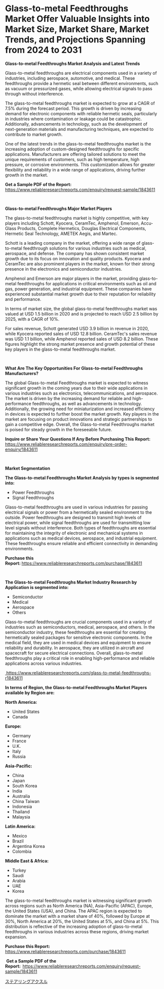 <p><h1>Glass-to-metal Feedthroughs Market Offer Valuable Insights into Market Size, Market Share, Market Trends, and Projections Spanning from 2024 to 2031</h1></p><p><strong>Glass-to-metal Feedthroughs Market Analysis and Latest Trends</strong></p>
<p><p>Glass-to-metal feedthroughs are electrical components used in a variety of industries, including aerospace, automotive, and medical. These feedthroughs provide a hermetic seal between different environments, such as vacuum or pressurized gases, while allowing electrical signals to pass through without interference.</p><p>The glass-to-metal feedthroughs market is expected to grow at a CAGR of 7.5% during the forecast period. This growth is driven by increasing demand for electronic components with reliable hermetic seals, particularly in industries where contamination or leakage could be catastrophic. Additionally, advancements in technology, such as the development of next-generation materials and manufacturing techniques, are expected to contribute to market growth.</p><p>One of the latest trends in the glass-to-metal feedthroughs market is the increasing adoption of custom-designed feedthroughs for specific applications. Manufacturers are offering tailored solutions to meet the unique requirements of customers, such as high temperature, high pressure, or corrosive environments. This customization allows for greater flexibility and reliability in a wide range of applications, driving further growth in the market.</p></p>
<p><strong>Get a Sample PDF of the Report:&nbsp;</strong> <a href="https://www.reliableresearchreports.com/enquiry/request-sample/1843611">https://www.reliableresearchreports.com/enquiry/request-sample/1843611</a></p>
<p>&nbsp;</p>
<p><strong>Glass-to-metal Feedthroughs Major Market Players</strong></p>
<p><p>The glass-to-metal feedthroughs market is highly competitive, with key players including Schott, Kyocera, CeramTec, Amphenol, Emerson, Accu-Glass Products, Complete Hermetics, Douglas Electrical Components, Hermetic Seal Technology, AMETEK Aegis, and Martec. </p><p>Schott is a leading company in the market, offering a wide range of glass-to-metal feedthrough solutions for various industries such as medical, aerospace, and defense. The company has shown consistent market growth due to its focus on innovation and quality products. Kyocera and CeramTec are also prominent players in the market, known for their strong presence in the electronics and semiconductor industries.</p><p>Amphenol and Emerson are major players in the market, providing glass-to-metal feedthroughs for applications in critical environments such as oil and gas, power generation, and industrial equipment. These companies have experienced substantial market growth due to their reputation for reliability and performance.</p><p>In terms of market size, the global glass-to-metal feedthroughs market was valued at USD 1.5 billion in 2020 and is projected to reach USD 2.5 billion by 2025, with a CAGR of 10%. </p><p>For sales revenue, Schott generated USD 3.9 billion in revenue in 2020, while Kyocera reported sales of USD 12.8 billion. CeramTec's sales revenue was USD 1.1 billion, while Amphenol reported sales of USD 8.2 billion. These figures highlight the strong market presence and growth potential of these key players in the glass-to-metal feedthroughs market.</p></p>
<p>&nbsp;</p>
<p><strong>What Are The Key Opportunities For Glass-to-metal Feedthroughs Manufacturers?</strong></p>
<p><p>The global Glass-to-metal Feedthroughs market is expected to witness significant growth in the coming years due to their wide applications in various industries such as electronics, telecommunications, and aerospace. The market is driven by the increasing demand for reliable and high-performance feedthroughs, as well as advancements in technology. Additionally, the growing need for miniaturization and increased efficiency in devices is expected to further boost the market growth. Key players in the market are focusing on product innovations and strategic partnerships to gain a competitive edge. Overall, the Glass-to-metal Feedthroughs market is poised for steady growth in the foreseeable future.</p></p>
<p><strong>Inquire or Share Your Questions If Any Before Purchasing This Report:</strong> <a href="https://www.reliableresearchreports.com/enquiry/pre-order-enquiry/1843611">https://www.reliableresearchreports.com/enquiry/pre-order-enquiry/1843611</a></p>
<p>&nbsp;</p>
<p><strong>Market Segmentation</strong></p>
<p><strong>The Glass-to-metal Feedthroughs Market Analysis by types is segmented into:</strong></p>
<p><ul><li>Power Feedthroughs</li><li>Signal Feedthroughs</li></ul></p>
<p><p>Glass-to-metal feedthroughs are used in various industries for passing electrical signals or power from a hermetically sealed environment to the outside. Power feedthroughs are designed to transmit high levels of electrical power, while signal feedthroughs are used for transmitting low level signals without interference. Both types of feedthroughs are essential for maintaining the integrity of electronic and mechanical systems in applications such as medical devices, aerospace, and industrial equipment. These feedthroughs ensure reliable and efficient connectivity in demanding environments.</p></p>
<p><strong>Purchase this Report:&nbsp;</strong><a href="https://www.reliableresearchreports.com/purchase/1843611">https://www.reliableresearchreports.com/purchase/1843611</a></p>
<p>&nbsp;</p>
<p><strong>The Glass-to-metal Feedthroughs Market Industry Research by Application is segmented into:</strong></p>
<p><ul><li>Semiconductor</li><li>Medical</li><li>Aerospace</li><li>Others</li></ul></p>
<p><p>Glass-to-metal feedthroughs are crucial components used in a variety of industries such as semiconductors, medical, aerospace, and others. In the semiconductor industry, these feedthroughs are essential for creating hermetically sealed packages for sensitive electronic components. In the medical field, they are used in medical devices and equipment to ensure reliability and durability. In aerospace, they are utilized in aircraft and spacecraft for secure electrical connections. Overall, glass-to-metal feedthroughs play a critical role in enabling high-performance and reliable applications across various industries.</p></p>
<p><a href="https://www.reliableresearchreports.com/glass-to-metal-feedthroughs-r1843611">&nbsp;https://www.reliableresearchreports.com/glass-to-metal-feedthroughs-r1843611</a></p>
<p><strong>In terms of Region, the Glass-to-metal Feedthroughs Market Players available by Region are:</strong></p>
<p>
    <p> <strong> North America: </strong>
        <ul>
            <li>United States</li>
            <li>Canada</li>
        </ul>
        </p> 
    <p> <strong> Europe: </strong>
        <ul>
            <li>Germany</li>
            <li>France</li>
            <li>U.K.</li>
            <li>Italy</li>
            <li>Russia</li>
        </ul>
        </p> 
    <p> <strong> Asia-Pacific: </strong>
        <ul>
            <li>China</li>
            <li>Japan</li>
            <li>South Korea</li>
            <li>India</li>
            <li>Australia</li>
            <li>China Taiwan</li>
            <li>Indonesia</li>
            <li>Thailand</li>
            <li>Malaysia</li>
        </ul>
        </p> 
    <p> <strong> Latin America: </strong>
        <ul>
            <li>Mexico</li>
            <li>Brazil</li>
            <li>Argentina Korea</li>
            <li>Colombia</li>
        </ul>
        </p> 
    <p> <strong> Middle East & Africa: </strong>
        <ul>
            <li>Turkey</li>
            <li>Saudi</li>
            <li>Arabia</li>
            <li>UAE</li>
            <li>Korea</li>
        </ul>
    </p>
    </p>
<p><p>The glass-to-metal feedthroughs market is witnessing significant growth across regions such as North America (NA), Asia-Pacific (APAC), Europe, the United States (USA), and China. The APAC region is expected to dominate the market with a market share of 40%, followed by Europe at 30%, North America at 20%, the United States at 5%, and China at 5%. This distribution is reflective of the increasing adoption of glass-to-metal feedthroughs in various industries across these regions, driving market expansion.</p></p>
<p><strong>Purchase this Report: </strong><a href="https://www.reliableresearchreports.com/purchase/1843611">https://www.reliableresearchreports.com/purchase/1843611</a></p>
<p>&nbsp;<strong>Get a Sample PDF of the Report:&nbsp;&nbsp;</strong><a href="https://www.reliableresearchreports.com/enquiry/request-sample/1843611">https://www.reliableresearchreports.com/enquiry/request-sample/1843611</a></p>
<p><strong></strong></p>
<p><p><a href="https://github.com/RudyBoyer2017/Market-Research-Report-List-1/blob/main/938728942784.md">ステアリングアクスル</a></p></p>